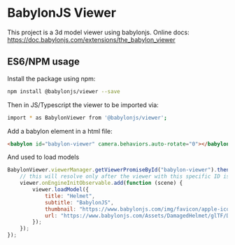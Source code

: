 # BabylonJS Viewer

This project is a 3d model viewer using babylonjs.
Online docs: https://doc.babylonjs.com/extensions/the_babylon_viewer

## ES6/NPM usage

Install the package using npm:

```bash
npm install @babylonjs/viewer --save
```

Then in JS/Typescript the viewer to be imported via:

```bash
import * as BabylonViewer from '@babylonjs/viewer';
```

Add a babylon element in a html file:

```html
<babylon id="babylon-viewer" camera.behaviors.auto-rotate="0"></babylon>
```

And used to load models

```javascript
BabylonViewer.viewerManager.getViewerPromiseById("babylon-viewer").then(function (viewer) {
    // this will resolve only after the viewer with this specific ID is initialized
    viewer.onEngineInitObservable.add(function (scene) {
        viewer.loadModel({
            title: "Helmet",
            subtitle: "BabylonJS",
            thumbnail: "https://www.babylonjs.com/img/favicon/apple-icon-144x144.png",
            url: "https://www.babylonjs.com/Assets/DamagedHelmet/glTF/DamagedHelmet.gltf",
        });
    });
});
```
